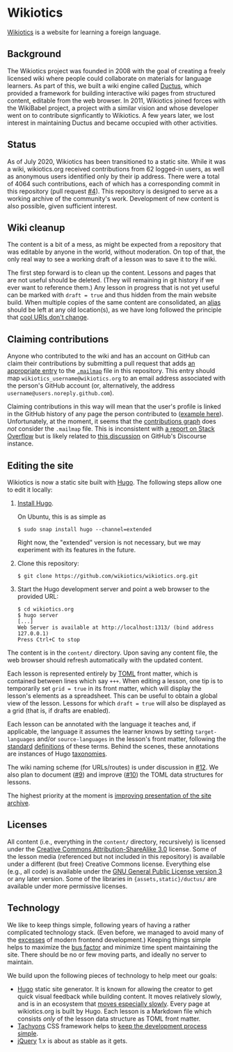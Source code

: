 # Wikiotics

[Wikiotics](https://wikiotics.org/) is a website for learning a foreign language.

## Background

The Wikiotics project was founded in 2008 with the goal of creating a freely licensed wiki where people could collaborate on materials for language learners.  As part of this, we built a wiki engine called [Ductus](https://github.com/wikiotics/ductus), which provided a framework for building interactive wiki pages from structured content, editable from the web browser.  In 2011, Wikiotics joined forces with the WikiBabel project, a project with a similar vision and whose developer went on to contribute signficantly to Wikiotics.  A few years later, we lost interest in maintaining Ductus and became occupied with other activities.

## Status

As of July 2020, Wikiotics has been transitioned to a static site.  While it was a wiki, wikiotics.org received contributions from 62 logged-in users, as well as anonymous users identified only by their ip address.  There were a total of 4064 such contributions, each of which has a corresponding commit in this repository (pull request [#4]).  This repository is designed to serve as a working archive of the community's work.  Development of new content is also possible, given sufficient interest.

## Wiki cleanup

The content is a bit of a mess, as might be expected from a repository that was editable by anyone in the world, without moderation.  On top of that, the only real way to see a working draft of a lesson was to save it to the wiki.

The first step forward is to clean up the content.  Lessons and pages that are not useful should be deleted.  (They will remaining in git history if we ever want to reference them.)  Any lesson in progress that is not yet useful can be marked with `draft = true` and thus hidden from the main website build.  When multiple copies of the same content are consolidated, an [alias](https://gohugo.io/content-management/urls/) should be left at any old location(s), as we have long followed the principle that [cool URIs don't change](https://www.w3.org/Provider/Style/URI.html).

## Claiming contributions

Anyone who contributed to the wiki and has an account on GitHub can claim their contributions by submitting a pull request that adds [an appropriate entry](https://git-scm.com/docs/git-check-mailmap#_mapping_authors) to the [`.mailmap`](.mailmap) file in this repository.  This entry should map `wikiotics_username@wikiotics.org` to an email address associated with the person's GitHub account (or, alternatively, the address `username@users.noreply.github.com`).

Claiming contributions in this way will mean that the user's profile is linked in the GitHub history of any page the person contributed to ([example here](https://github.com/wikiotics/wikiotics.org/blob/master/content/en/Russian_lesson_-_Introduction.md)).  Unfortunately, at the moment, it seems that the [contributions graph](https://github.com/wikiotics/wikiotics.org/graphs/contributors) does *not* consider the `.mailmap` file.  This is inconsistent with [a report on Stack Overflow](https://stackoverflow.com/questions/53629125/does-github-consider-mailmap-for-contribution-graph) but is likely related to [this discussion](https://github.community/t/how-to-get-mailmap-to-work-and-record-contributions-in-relevant-users-profile/121285) on GitHub's Discourse instance.

## Editing the site

Wikiotics is now a static site built with [Hugo](https://gohugo.io/).  The following steps allow one to edit it locally:

1. [Install Hugo](https://gohugo.io/getting-started/installing/).

   On Ubuntu, this is as simple as
      ```
      $ sudo snap install hugo --channel=extended
      ```

   Right now, the "extended" version is not necessary, but we may experiment with its features in the future.

2. Clone this repository:

   ```
   $ git clone https://github.com/wikiotics/wikiotics.org.git
   ```

3. Start the Hugo development server and point a web browser to the provided URL:

   ```
   $ cd wikiotics.org
   $ hugo server
   [...]
   Web Server is available at http://localhost:1313/ (bind address 127.0.0.1)
   Press Ctrl+C to stop
   ```

The content is in the `content/` directory.  Upon saving any content file, the web browser should refresh automatically with the updated content.

Each lesson is represented entirely by [TOML] front matter, which is contained between lines which say `+++`.  When editing a lesson, one tip is to temporarily set `grid = true` in its front matter, which will display the lesson's elements as a spreadsheet.  This can be useful to obtain a global view of the lesson.  Lessons for which `draft = true` will also be displayed as a grid (that is, if drafts are enabled).

Each lesson can be annotated with the language it teaches and, if applicable, the language it assumes the learner knows by setting `target-languages` and/or `source-languages` in the lesson's front matter, following the [standard](https://www.dictionary.com/browse/target-language) [definitions](https://www.dictionary.com/browse/source-language) of these terms.  Behind the scenes, these annotations are instances of Hugo [taxonomies](https://gohugo.io/content-management/taxonomies/).

The wiki naming scheme (for URLs/routes) is under discussion in [#12].  We also plan to document ([#9]) and improve ([#10]) the TOML data structures for lessons.

The highest priority at the moment is [improving presentation of the site archive](https://github.com/wikiotics/wikiotics.org/milestone/1).

## Licenses

All content (i.e., everything in the `content/` directory, recursively) is licensed under the [Creative Commons Attribution-ShareAlike 3.0](https://creativecommons.org/licenses/by-sa/3.0/) license.  Some of the lesson media (referenced but not included in this repository) is available under a different (but free) Creative Commons license.  Everything else (e.g., all code) is available under the [GNU General Public License version 3](https://www.gnu.org/licenses/gpl-3.0.en.html) or any later version.  Some of the libraries in `{assets,static}/ductus/` are available under more permissive licenses.

## Technology

We like to keep things simple, following years of having a rather complicated technology stack.  (Even before, we managed to avoid many of the [excesses](https://hackernoon.com/how-it-feels-to-learn-javascript-in-2016-d3a717dd577f) of modern frontend development.)  Keeping things simple helps to maximize the [bus factor](https://en.wikipedia.org/wiki/Bus_factor) and minimize time spent maintaining the site.  There should be no or few moving parts, and ideally no server to maintain.

We build upon the following pieces of technology to help meet our goals:

- [Hugo](https://gohugo.io/) static site generator.  It is known for allowing the creator to get quick visual feedback while building content.  It moves relatively slowly, and is in an ecosystem that [moves especially slowly](https://golang.org/doc/go1compat).  Every page at wikiotics.org is built by Hugo.  Each lesson is a Markdown file which consists *only* of the lesson data structure as TOML front matter.
- [Tachyons](https://tachyons.io/) CSS framework helps to [keep the development process simple](https://github.com/dwyl/learn-tachyons#a-natural-workflow).
- [jQuery](https://jquery.com/) 1.x is about as stable as it gets.

[#4]: https://github.com/wikiotics/wikiotics.org/issues/4
[#6]: https://github.com/wikiotics/wikiotics.org/pull/6
[#9]: https://github.com/wikiotics/wikiotics.org/issues/9
[#10]: https://github.com/wikiotics/wikiotics.org/issues/10
[#12]: https://github.com/wikiotics/wikiotics.org/issues/12

[ipfs]: https://ipfs.io/
[TOML]: https://github.com/toml-lang/toml
